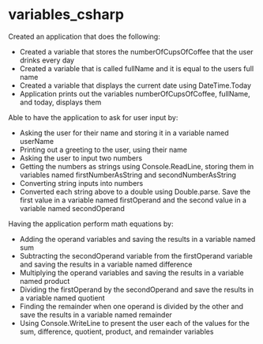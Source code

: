 # variables_csharp

Created an application that does the following:

- Created a variable that stores the numberOfCupsOfCoffee that the user drinks every day
- Created a variable that is called fullName and it is equal to the users full name
- Created a variable that displays the current date using DateTime.Today
- Application prints out the variables numberOfCupsOfCoffee, fullName, and today, displays them

Able to have the application to ask for user input by:

- Asking the user for their name and storing it in a variable named userName
- Printing out a greeting to the user, using their name
- Asking the user to input two numbers
- Getting the numbers as strings using Console.ReadLine, storing them in variables named firstNumberAsString and secondNumberAsString
- Converting string inputs into numbers
- Converted each string above to a double using Double.parse. Save the first value in a variable named firstOperand and the second value in a variable named secondOperand

Having the application perform math equations by:

- Adding the operand variables and saving the results in a variable named sum
- Subtracting the secondOperand variable from the firstOperand variable and saving the results in a variable named difference
- Multiplying the operand variables and saving the results in a variable named product
- Dividing the firstOperand by the secondOperand and save the results in a variable named quotient
- Finding the remainder when one operand is divided by the other and save the results in a variable named remainder
- Using Console.WriteLine to present the user each of the values for the sum, difference, quotient, product, and remainder variables
